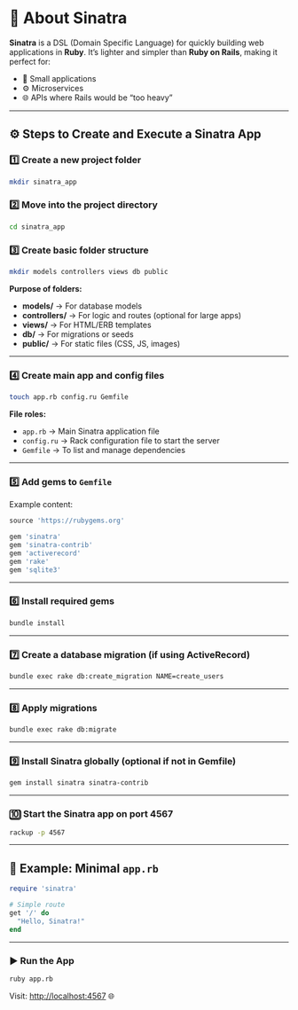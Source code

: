 # 💎 About Sinatra

**Sinatra** is a DSL (Domain Specific Language) for quickly building web applications in **Ruby**.
It’s lighter and simpler than **Ruby on Rails**, making it perfect for:

* 🧩 Small applications
* ⚙️ Microservices
* 🌐 APIs where Rails would be “too heavy”

---

## ⚙️ Steps to Create and Execute a Sinatra App

### 1️⃣ Create a new project folder

```bash
mkdir sinatra_app
```

### 2️⃣ Move into the project directory

```bash
cd sinatra_app
```

### 3️⃣ Create basic folder structure

```bash
mkdir models controllers views db public
```

**Purpose of folders:**

* **models/** → For database models
* **controllers/** → For logic and routes (optional for large apps)
* **views/** → For HTML/ERB templates
* **db/** → For migrations or seeds
* **public/** → For static files (CSS, JS, images)

---

### 4️⃣ Create main app and config files

```bash
touch app.rb config.ru Gemfile
```

**File roles:**

* `app.rb` → Main Sinatra application file
* `config.ru` → Rack configuration file to start the server
* `Gemfile` → To list and manage dependencies

---

### 5️⃣ Add gems to `Gemfile`

Example content:

```ruby
source 'https://rubygems.org'

gem 'sinatra'
gem 'sinatra-contrib'
gem 'activerecord'
gem 'rake'
gem 'sqlite3'
```

---

### 6️⃣ Install required gems

```bash
bundle install
```

---

### 7️⃣ Create a database migration (if using ActiveRecord)

```bash
bundle exec rake db:create_migration NAME=create_users
```

---

### 8️⃣ Apply migrations

```bash
bundle exec rake db:migrate
```

---

### 9️⃣ Install Sinatra globally (optional if not in Gemfile)

```bash
gem install sinatra sinatra-contrib
```

---

### 🔟 Start the Sinatra app on port 4567

```bash
rackup -p 4567
```

---

## 🧩 Example: Minimal `app.rb`

```ruby
require 'sinatra'

# Simple route
get '/' do
  "Hello, Sinatra!"
end
```

---

### ▶️ Run the App

```bash
ruby app.rb
```

Visit: [http://localhost:4567](http://localhost:4567) 🌐

